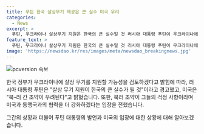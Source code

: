 ```yaml
---
title: 푸틴 한국 살상무기 제공은 큰 실수 미국 우려
categories:
  - News
excerpt: >
  푸틴, 우크라이나 살상무기 지원은 한국의 큰 실수일 것 러시아 대통령 푸틴이 우크라이나에 살상무기를 지원하는 것이 한국의 큰 실수가 될 것이라고 경고하며 북-러 간 조약에 대한 우려를 표명했습니다. 미국은 이를 조약에 대한 우려로 받아들이고, 중국은 행동을 촉구했습니다. 또한, 미 의회에서는 북러 조약에 반대하는 법안이 발의됐습니다.
feature_text: >
  푸틴, 우크라이나 살상무기 지원은 한국의 큰 실수일 것 러시아 대통령 푸틴이 우크라이나에 살상무기를 지원하는 것이 한국의 큰 실수가 될 것이라고 경고하며 북-러 간 조약에 대한 우려를 표명했습니다. 미국은 이를 조약에 대한 우려로 받아들이고, 중국은 행동을 촉구했습니다. 또한, 미 의회에서는 북러 조약에 반대하는 법안이 발의됐습니다.
image: 'https://newsdao.kr/res/images/meta/newsdao_breakingnews.jpg'
---
```


<p><img src="https://newsdao.kr/res/images/meta/newsdao_breakingnews.jpg" alt="pcversion 속보" /></p>

<p>한국 정부가 우크라이나에 살상 무기를 지원할 가능성을 검토하겠다고 밝힘에 따라, 러시아 대통령 푸틴은 "살상 무기 지원이 한국의 큰 실수가 될 것"이라고 경고했고, 미국은 "북-러 간 조약이 우려된다"고 밝혔습니다. 또한, 북러 조약이 그들의 걱정 사항이라며 미국과 동맹국과의 협력을 더 강화하겠다는 입장을 전했습니다.</p>

<p>그간의 상황과 더불어 푸틴 대통령의 발언과 미국의 입장에 대한 상황에 대해 알아보겠습니다. </p>

<p data-ke-size="size16">&nbsp;</p>

